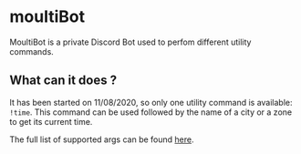 # moultiBot

MoultiBot is a private Discord Bot used to perfom different utility commands.

## What can it does ?

It has been started on 11/08/2020, so only one utility command is available: `!time`.
This command can be used followed by the name of a city or a zone to get its current time.

The full list of supported args can be found [here](./timeZonesList).
